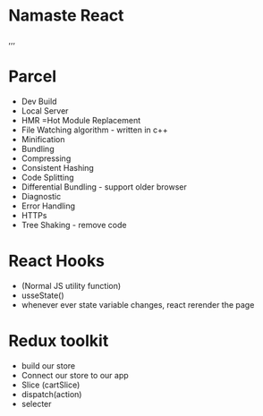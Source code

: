# Namaste React


,,,
# Parcel
- Dev Build
- Local Server
- HMR =Hot Module Replacement
- File Watching algorithm - written in c++
- Minification
- Bundling
- Compressing
- Consistent Hashing
- Code Splitting
- Differential Bundling - support older browser
- Diagnostic
- Error Handling
- HTTPs
- Tree Shaking - remove code





# React Hooks
- (Normal JS utility function)
- usseState() 
- whenever ever state variable changes, react rerender the page



# Redux toolkit
- build our store
- Connect our store to our app
- Slice (cartSlice)
- dispatch(action)
- selecter


